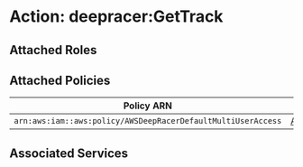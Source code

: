 # Action: deepracer:GetTrack

## Attached Roles

## Attached Policies

| Policy ARN | Policy Name |
|------------|-------------|
| `arn:aws:iam::aws:policy/AWSDeepRacerDefaultMultiUserAccess` | [AWSDeepRacerDefaultMultiUserAccess](../policies.md#awsdeepracerdefaultmultiuseraccess) |

## Associated Services

